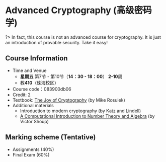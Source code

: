# Advanced Cryptography (高级密码学)

?> In fact, this course is not an advanced course for cryptography. It is just an introduction of provable security. Take it easy!

## Course Information
- Time and Venue
  - **星期五** 第7节 - 第10节（**14：30 - 18：00**） **2-10**周
  - 教**410**（珠海校区）
- Course code：083900db06
- Credit: 2
- Textbook: [The Joy of Cryptography](https://joyofcryptography.com/) (by Mike Rosulek) 
- Additional materials
  - Introduction to modern cryptography (by Katz and Lindell)
  - [A Computational Introduction to Number Theory and Algebra](https://www.shoup.net/ntb/) (by Victor Shoup)

## Marking scheme (Tentative)
- Assignments (40%)
- Final Exam (60%)